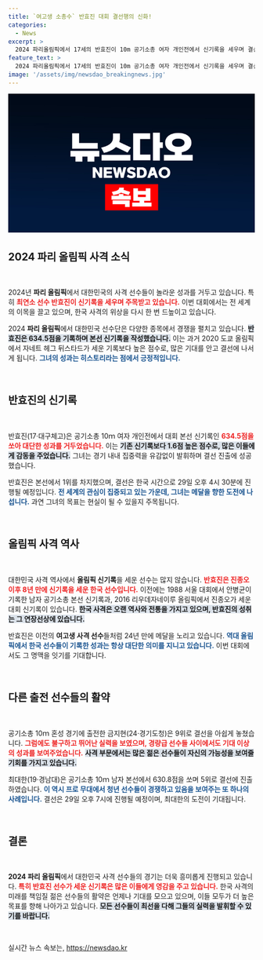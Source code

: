 ```yaml
---
title: `여고생 소총수` 반효진 대회 결선행의 신화!
categories:
  - News
excerpt: >
  2024 파리올림픽에서 17세의 반효진이 10m 공기소총 여자 개인전에서 신기록을 세우며 결선에 진출했다. 한국 사격의 유망주로 떠오른 그녀, 올림픽 메달을 향한 여정을 놓치지 마세요!
feature_text: >
  2024 파리올림픽에서 17세의 반효진이 10m 공기소총 여자 개인전에서 신기록을 세우며 결선에 진출했다. 한국 사격의 유망주로 떠오른 그녀, 올림픽 메달을 향한 여정을 놓치지 마세요!
image: '/assets/img/newsdao_breakingnews.jpg'
---
```


<p><img src="/assets/img/newsdao_breakingnews.jpg" alt="implanttips 속보" /></p>

<h2 data-ke-size="size26">2024 파리 올림픽 사격 소식</h2>

<p data-ke-size="size16">&nbsp;</p>

<p data-ke-size="size16">2024년 <b>파리 올림픽</b>에서 대한민국의 사격 선수들이 놀라운 성과를 거두고 있습니다. 특히 <b><span style="color: #ee2323;">최연소 선수 반효진이 신기록을 세우며 주목받고 있습니다.</span></b> 이번 대회에서는 전 세계의 이목을 끌고 있으며, 한국 사격의 위상을 다시 한 번 드높이고 있습니다.</p>

<p data-ke-size="size16">2024 <b>파리 올림픽</b>에서 대한민국 선수단은 다양한 종목에서 경쟁을 펼치고 있습니다. <b><span style="background-color: #21538527;">반효진은 634.5점을 기록하며 본선 신기록을 작성했습니다.</span></b> 이는 과거 2020 도쿄 올림픽에서 자네트 헤그 뒤스타드가 세운 기록보다 높은 점수로, 많은 기대를 안고 결선에 나서게 됩니다. <b><span style="color: #1a5490;">그녀의 성과는 히스토리라는 점에서 긍정적입니다.</span></b> </p>

<p data-ke-size="size16">&nbsp;</p>

<h2 data-ke-size="size26">반효진의 신기록</h2>

<p data-ke-size="size16">&nbsp;</p>

<p data-ke-size="size16">반효진(17·대구체고)은 공기소총 10ｍ 여자 개인전에서 대회 본선 신기록인 <b><span style="color: #ee2323;">634.5점을 쏘아 대단한 성과를 거두었습니다.</span></b>  이는 <b><span style="background-color: #21538527;">기존 신기록보다 1.6점 높은 점수로, 많은 이들에게 감동을 주었습니다.</span></b> 그녀는 경기 내내 집중력을 유감없이 발휘하며 결선 진출에 성공했습니다.</p>

<p data-ke-size="size16">반효진은 본선에서 1위를 차지했으며, 결선은 한국 시간으로 29일 오후 4시 30분에 진행될 예정입니다. <b><span style="color: #1a5490;">전 세계의 관심이 집중되고 있는 가운데, 그녀는 메달을 향한 도전에 나섭니다.</span></b> 과연 그녀의 목표는 현실이 될 수 있을지 주목됩니다.</p>

<p data-ke-size="size16">&nbsp;</p>

<h2 data-ke-size="size26">올림픽 사격 역사</h2>

<p data-ke-size="size16">&nbsp;</p>

<p data-ke-size="size16">대한민국 사격 역사에서 <b>올림픽 신기록</b>을 세운 선수는 많지 않습니다. <b><span style="color: #ee2323;">반효진은 진종오 이후 8년 만에 신기록을 세운 한국 선수입니다.</span></b> 이전에는 1988 서울 대회에서 안병균이 기록한 남자 공기소총 본선 신기록과, 2016 리우데자네이루 올림픽에서 진종오가 세운 대회 신기록이 있습니다. <b><span style="background-color: #21538527;">한국 사격은 오랜 역사와 전통을 가지고 있으며, 반효진의 성취는 그 연장선상에 있습니다.</span></b></p>

<p data-ke-size="size16">반효진은 이전의 <b>여고생 사격 선수</b>들처럼 24년 만에 메달을 노리고 있습니다. <b><span style="color: #1a5490;">역대 올림픽에서 한국 선수들이 기록한 성과는 항상 대단한 의미를 지니고 있습니다.</span></b> 이번 대회에서도 그 명맥을 잇기를 기대합니다.</p>

<p data-ke-size="size16">&nbsp;</p>

<h2 data-ke-size="size26">다른 출전 선수들의 활약</h2>

<p data-ke-size="size16">&nbsp;</p>

<p data-ke-size="size16">공기소총 10ｍ 혼성 경기에 출전한 금지현(24·경기도청)은 9위로 결선을 아쉽게 놓쳤습니다. <b><span style="color: #ee2323;">그럼에도 불구하고 뛰어난 실력을 보였으며, 경량급 선수들 사이에서도 기대 이상의 성과를 보여주었습니다.</span></b> <b><span style="background-color: #21538527;">사격 부문에서는 많은 젊은 선수들이 자신의 가능성을 보여줄 기회를 가지고 있습니다.</span></b></p>

<p data-ke-size="size16">최대한(19·경남대)은 공기소총 10ｍ 남자 본선에서 630.8점을 쏘며 5위로 결선에 진출하였습니다. <b><span style="color: #1a5490;">이 역시 프로 무대에서 청년 선수들이 경쟁하고 있음을 보여주는 또 하나의 사례입니다.</span></b> 결선은 29일 오후 7시에 진행될 예정이며, 최대한의 도전이 기대됩니다.</p>

<p data-ke-size="size16">&nbsp;</p>

<h2 data-ke-size="size26">결론</h2>

<p data-ke-size="size16">&nbsp;</p>

<p data-ke-size="size16"><b>2024 파리 올림픽</b>에서 대한민국 사격 선수들의 경기는 더욱 흥미롭게 진행되고 있습니다. <b><span style="color: #ee2323;">특히 반효진 선수가 세운 신기록은 많은 이들에게 영감을 주고 있습니다.</span></b> 한국 사격의 미래를 책임질 젊은 선수들의 활약은 언제나 기대를 모으고 있으며, 이들 모두가 더 높은 목표를 향해 나아가고 있습니다. <b><span style="background-color: #21538527;">모든 선수들이 최선을 다해 그들의 실력을 발휘할 수 있기를 바랍니다.</span></b></p>

<p data-ke-size="size16">&nbsp;</p>
실시간 뉴스 속보는, <a href="https://newsdao.kr" rel="dofollow">https://newsdao.kr</a>


